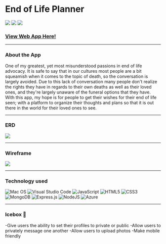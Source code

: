 # End of Life Planner

<img src="https://i.imgur.com/TcjNLsl.png">
<img src="https://i.imgur.com/s8ir2Q5.png">
<img src="https://i.imgur.com/eZvrGnt.png">

### <a href="https://end-of-life-planner.herokuapp.com/">View Web App Here!</a>

---

### About the App

One of my greatest, yet most misunderstood passions in end of life advocacy. It is safe to say that in our cultures most people are a bit squeamish when it comes to the topic of death, so the conversation is largely avoided. Due to this lack of conversation many people don't realize the rights they have in regards to their own deaths as well as their loved ones, and they're largely unaware of the funeral options that they have. With this app, my hope is for people to get their wishes for their end of life seen; with a platform to organize their thoughts and plans so that it is out there in the world for their loved ones to see. 

----

### **ERD**

<img src ="https://i.imgur.com/9LJygf8.png">

----

### **Wireframe**

<img src="https://i.imgur.com/mBgHXou.png">

-----

### **Technology used**

![Mac OS](https://img.shields.io/badge/mac%20os-000000?style=for-the-badge&logo=macos&logoColor=F0F0F0)
![Visual Studio Code](https://img.shields.io/badge/Visual%20Studio%20Code-0078d7.svg?style=for-the-badge&logo=visual-studio-code&logoColor=white)
![JavaScript](https://img.shields.io/badge/javascript-%23323330.svg?style=for-the-badge&logo=javascript&logoColor=%23F7DF1E)
![HTML5](https://img.shields.io/badge/html5-%23E34F26.svg?style=for-the-badge&logo=html5&logoColor=white)
![CSS3](https://img.shields.io/badge/css3-%231572B6.svg?style=for-the-badge&logo=css3&logoColor=white)
![MongoDB](https://img.shields.io/badge/MongoDB-%234ea94b.svg?style=for-the-badge&logo=mongodb&logoColor=white)
![Express.js](https://img.shields.io/badge/express.js-%23404d59.svg?style=for-the-badge&logo=express&logoColor=%2361DAFB)
![NodeJS](https://img.shields.io/badge/node.js-6DA55F?style=for-the-badge&logo=node.js&logoColor=white)
![Azure](https://img.shields.io/badge/azure-%230072C6.svg?style=for-the-badge&logo=microsoftazure&logoColor=white)

----

### **Icebox** 🧊

-Give users the ability to set their profiles to private or public
-Allow users to privately message one another
-Allow users to upload photos
-Make mobile friendly